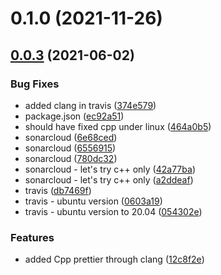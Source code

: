 # 0.1.0 (2021-11-26)

## [0.0.3](https://github.com/templ-project/node-addon-nan/compare/0.1.0...0.0.3) (2021-06-02)

### Bug Fixes

* added clang in travis ([374e579](https://github.com/templ-project/node-addon-nan/commit/374e579e69f426742330cdf04799cf97653607f0))
* package.json ([ec92a51](https://github.com/templ-project/node-addon-nan/commit/ec92a51fdb5a679bfe4be7102a432f86e0ada517))
* should have fixed cpp under linux ([464a0b5](https://github.com/templ-project/node-addon-nan/commit/464a0b5e04385a1f9dc13e4f9cea1adc7925a842))
* sonarcloud ([6e68ced](https://github.com/templ-project/node-addon-nan/commit/6e68ced66be736c9df218f73e019d0b009afe031))
* sonarcloud ([6556915](https://github.com/templ-project/node-addon-nan/commit/6556915accf5d7773eaef09cf993080bc9136849))
* sonarcloud ([780dc32](https://github.com/templ-project/node-addon-nan/commit/780dc32c3c78a1fa80957297fa80d28734e8408a))
* sonarcloud - let's try c++ only ([42a77ba](https://github.com/templ-project/node-addon-nan/commit/42a77ba19a535f6d990283ec4070c4429e46659e))
* sonarcloud - let's try c++ only ([a2ddeaf](https://github.com/templ-project/node-addon-nan/commit/a2ddeaf9b9229c029d0dcbf744711b0e55786b60))
* travis ([db7469f](https://github.com/templ-project/node-addon-nan/commit/db7469fe8f47e0b10945f7949ccde3e823a18c1e))
* travis - ubuntu version ([0603a19](https://github.com/templ-project/node-addon-nan/commit/0603a197eac3db4ba90aa7afc8a320d3738aa3a1))
* travis - ubuntu version to 20.04 ([054302e](https://github.com/templ-project/node-addon-nan/commit/054302e2991626e913f44ec0e4caa5ead1ab60a9))


### Features

* added Cpp prettier through clang ([12c8f2e](https://github.com/templ-project/node-addon-nan/commit/12c8f2e781d29ed17e86f3ad7fdc527d78488950))

